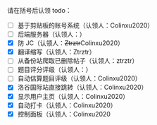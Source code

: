 请在括号后认领 todo：

- [ ] 基于剪贴板的账号系统（认领人：Colinxu2020）
- [ ] 后端服务器（认领人：）
- [x] 防 JC（认领人：~~Ztrztr~~Colinxu2020）
- [X] 翻译缩写（认领人：Ztrztr）
- [ ] 从备份站爬取已删除帖子（认领人：ztrztr）
- [ ] 题目评分评级（认领人：）
- [ ] 自动估算题目评级（认领人：Colinxu2020）
- [x] 洛谷国际站直接跳转（认领人：Colinxu2020）
- [x] 显示用户主页（认领人：Colinxu2020）
- [x] 自动打卡（认领人：Colinxu2020）
- [x] 控制面板（认领人：Colinxu2020
